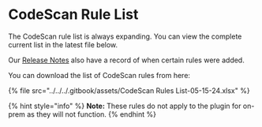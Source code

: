# CodeScan Rule List

The CodeScan rule list is always expanding. You can view the complete current list in the latest file below.

Our [Release Notes](../../../overview/release-notes/codescan-release-notes/) also have a record of when certain rules were added.

You can download the list of CodeScan rules from here:

{% file src="../../../.gitbook/assets/CodeScan Rules List-05-15-24.xlsx" %}

{% hint style="info" %}
**Note:** These rules do not apply to the plugin for on-prem as they will not function.
{% endhint %}
